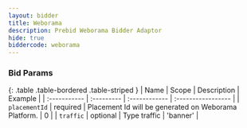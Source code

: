 ```yaml
---
layout: bidder
title: Weborama
description: Prebid Weborama Bidder Adaptor
hide: true
biddercode: weborama
---
```


### Bid Params

{: .table .table-bordered .table-striped }
| Name           | Scope      | Description                                                    | Example            |
| :-----------   | :--------- | :------------                                                  | :----------------- |
| `placementId` | required   | Placement Id will be generated on Weborama Platform. | 0                        |
| `traffic`      | optional   | Type traffic                                             | 'banner'                 |
